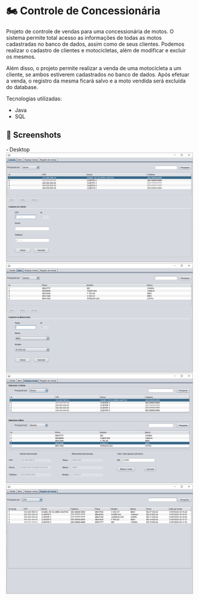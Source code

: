 # 🏍️ Controle de Concessionária
Projeto de controle de vendas para uma concessionária de motos. O sistema permite total acesso as informações de todas as motos cadastradas no banco de dados, assim como de seus clientes. Podemos realizar o cadastro de clientes e motocicletas, além de modificar e excluir os mesmos.

Além disso, o projeto permite realizar a venda de uma motocicleta a um cliente, se ambos estiverem cadastrados no banco de dados. Após efetuar a venda, o registro da mesma ficará salvo e a moto vendida será excluída do database.

Tecnologias utilizadas:
 - Java
 - SQL

##  🔸 Screenshots
<p align="left">
▫️ Desktop </br>
<img src="./prints/print1.png"></br>
<img src="./prints/print2.png"></br>
<img src="./prints/print3.png"></br>
<img src="./prints/print4.png"></br>
